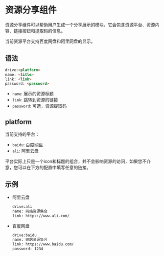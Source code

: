 # 资源分享组件

资源分享组件可以帮助用户生成一个分享展示的模块，它会包含资源平台、资源内容、链接按钮和提取码的信息。

当前资源平台支持百度网盘和阿里网盘的显示。

## 语法

```markdown
drive:<platform>
name: <title>
link: <link>
password: <password>
```

- `name`: 展示的资源标题
- `link`: 跳转到资源的链接
- `password`: 可选，资源提取码

## platform

当前支持的平台：

- `baidu`: 百度网盘
- `ali`: 阿里云盘

平台实际上只是一个icon和标题的组合，并不会影响资源的访问，如果您不介意，您可以在下方的配置中填写任意的链接。

## 示例

- 阿里云盘
  
    ```markdown
    drive:ali
    name: 网站资源集合
    link: https://www.ali.com/
    ```
  
- 百度网盘

    ```markdown
    drive:baidu
    name: 网站资源集合
    link: https://www.baidu.com/
    password: 1234
    ```
